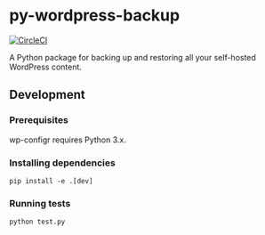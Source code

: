 # py-wordpress-backup

[![CircleCI](https://circleci.com/gh/cariad/py-wordpress-backup/tree/master.svg?style=svg)](https://circleci.com/gh/cariad/py-wordpress-backup/tree/master)

A Python package for backing up and restoring all your self-hosted WordPress content.

## Development

### Prerequisites

wp-configr requires Python 3.x.

### Installing dependencies

```shell
pip install -e .[dev]
```

### Running tests

```shell
python test.py
```
